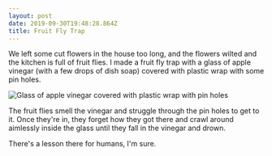 ```yaml
---
layout: post
date: 2019-09-30T19:48:28.864Z
title: Fruit Fly Trap
---
```

We left some cut flowers in the house too long, and the flowers wilted and the kitchen is full of fruit flies. I made a fruit fly trap with a glass of apple vinegar (with a few drops of dish soap) covered with plastic wrap with some pin holes.

![Glass of apple vinegar covered with plastic wrap with pin holes](/assets/fruitflytrap.jpg "Fruit Fly Trap")

The fruit flies smell the vinegar and struggle through the pin holes to get to it. Once they're in, they forget how they got there and crawl around aimlessly inside the glass until they fall in the vinegar and drown.

There's a lesson there for humans, I'm sure.
